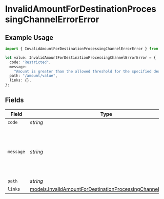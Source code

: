 # InvalidAmountForDestinationProcessingChannelErrorError

## Example Usage

```typescript
import { InvalidAmountForDestinationProcessingChannelErrorError } from "dwolla-typescript/models";

let value: InvalidAmountForDestinationProcessingChannelErrorError = {
  code: "Restricted",
  message:
    "Amount is greater than the allowed threshold for the specified destination processing channel.",
  path: "/amount/value",
  links: {},
};
```

## Fields

| Field                                                                                                                                | Type                                                                                                                                 | Required                                                                                                                             | Description                                                                                                                          | Example                                                                                                                              |
| ------------------------------------------------------------------------------------------------------------------------------------ | ------------------------------------------------------------------------------------------------------------------------------------ | ------------------------------------------------------------------------------------------------------------------------------------ | ------------------------------------------------------------------------------------------------------------------------------------ | ------------------------------------------------------------------------------------------------------------------------------------ |
| `code`                                                                                                                               | *string*                                                                                                                             | :heavy_minus_sign:                                                                                                                   | N/A                                                                                                                                  | Restricted                                                                                                                           |
| `message`                                                                                                                            | *string*                                                                                                                             | :heavy_minus_sign:                                                                                                                   | N/A                                                                                                                                  | Amount is greater than the allowed threshold for the specified destination processing channel.                                       |
| `path`                                                                                                                               | *string*                                                                                                                             | :heavy_minus_sign:                                                                                                                   | N/A                                                                                                                                  | /amount/value                                                                                                                        |
| `links`                                                                                                                              | [models.InvalidAmountForDestinationProcessingChannelErrorLinks](../models/invalidamountfordestinationprocessingchannelerrorlinks.md) | :heavy_minus_sign:                                                                                                                   | N/A                                                                                                                                  | {}                                                                                                                                   |